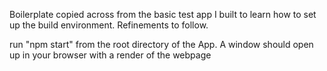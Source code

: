 Boilerplate copied across from the basic test app I built to learn how to set up the build environment.
Refinements to follow.

run "npm start" from the root directory of the App.
A window should open up in your browser with a render of the webpage

